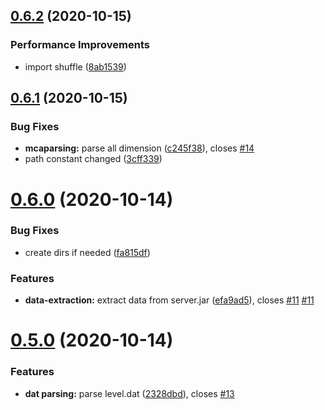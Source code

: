## [0.6.2](https://github.com/nwesterhausen/mcdata-to-json/compare/v0.6.1...v0.6.2) (2020-10-15)

### Performance Improvements

- import shuffle ([8ab1539](https://github.com/nwesterhausen/mcdata-to-json/commit/8ab153948b475deace882dab829670bf4dbdbbcc))

## [0.6.1](https://github.com/nwesterhausen/mcdata-to-json/compare/v0.6.0...v0.6.1) (2020-10-15)

### Bug Fixes

- **mcaparsing:** parse all dimension ([c245f38](https://github.com/nwesterhausen/mcdata-to-json/commit/c245f38069c695baba22353ef15961c2b4007369)), closes [#14](https://github.com/nwesterhausen/mcdata-to-json/issues/14)
- path constant changed ([3cff339](https://github.com/nwesterhausen/mcdata-to-json/commit/3cff33977cca8bc9864747226fe253805b094eee))

# [0.6.0](https://github.com/nwesterhausen/mcdata-to-json/compare/v0.5.0...v0.6.0) (2020-10-14)

### Bug Fixes

- create dirs if needed ([fa815df](https://github.com/nwesterhausen/mcdata-to-json/commit/fa815df4872bf2459dc9a644a8363ee594faeda3))

### Features

- **data-extraction:** extract data from server.jar ([efa9ad5](https://github.com/nwesterhausen/mcdata-to-json/commit/efa9ad5ac5e09c76a50e770ecd82dfee2e7b4d93)), closes [#11](https://github.com/nwesterhausen/mcdata-to-json/issues/11) [#11](https://github.com/nwesterhausen/mcdata-to-json/issues/11)

# [0.5.0](https://github.com/nwesterhausen/mcdata-to-json/compare/v0.4.0...v0.5.0) (2020-10-14)

### Features

- **dat parsing:** parse level.dat ([2328dbd](https://github.com/nwesterhausen/mcdata-to-json/commit/2328dbd1d134d80157a6e806227936e910e5218c)), closes [#13](https://github.com/nwesterhausen/mcdata-to-json/issues/13)
